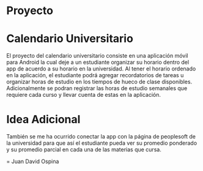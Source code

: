 Proyecto
========

Calendario Universitario
========

El proyecto del calendario universitario consiste en una aplicación móvil para Android la cual deje a un estudiante organizar su horario dentro del app de acuerdo a su horario en la universidad. Al tener el horario ordenado en la aplicación, el estudiante podrá agregar recordatorios de tareas u organizar horas de estudio en los tiempos de hueco de clase disponibles. Adicionalmente se podran registrar las horas de estudio semanales que requiere cada curso y llevar cuenta de estas en la aplicación.

Idea Adicional
========

También se me ha ocurrido conectar la app con la página de peoplesoft de la universidad para que así el estudiante pueda ver su promedio ponderado y su promedio parcial en cada una de las materias que cursa.

=
Juan David Ospina
